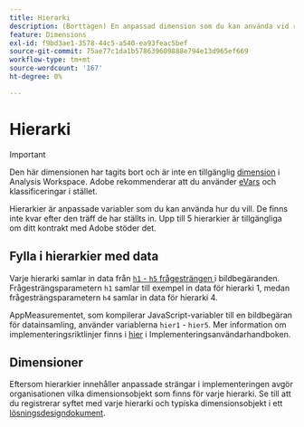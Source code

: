 ```yaml
---
title: Hierarki
description: (Borttagen) En anpassad dimension som du kan använda vid rapportering.
feature: Dimensions
exl-id: f9bd3ae1-3578-44c5-a540-ea93feac5bef
source-git-commit: 75ae77c1da1b578639609888e794e13d965ef669
workflow-type: tm+mt
source-wordcount: '167'
ht-degree: 0%

---
```


# Hierarki

>[!IMPORTANT]
>
>Den här dimensionen har tagits bort och är inte en tillgänglig [dimension](overview.md) i Analysis Workspace. Adobe rekommenderar att du använder [eVars](evar.md) och klassificeringar i stället.

Hierarkier är anpassade variabler som du kan använda hur du vill. De finns inte kvar efter den träff de har ställts in. Upp till 5 hierarkier är tillgängliga om ditt kontrakt med Adobe stöder det.

## Fylla i hierarkier med data

Varje hierarki samlar in data från [`h1` - `h5` frågesträngen ](/help/implement/validate/query-parameters.md) i bildbegäranden. Frågesträngsparametern `h1` samlar till exempel in data för hierarki 1, medan frågesträngsparametern `h4` samlar in data för hierarki 4.

AppMeasurementet, som kompilerar JavaScript-variabler till en bildbegäran för datainsamling, använder variablerna `hier1` - `hier5`. Mer information om implementeringsriktlinjer finns i [hier](/help/implement/vars/page-vars/hier.md) i Implementeringsanvändarhandboken.

## Dimensioner

Eftersom hierarkier innehåller anpassade strängar i implementeringen avgör organisationen vilka dimensionsobjekt som finns för varje hierarki. Se till att du registrerar syftet med varje hierarki och typiska dimensionsobjekt i ett [lösningsdesigndokument](/help/implement/prepare/solution-design.md).
